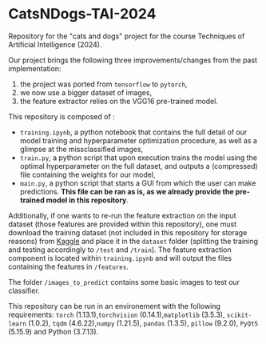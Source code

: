 # CatsNDogs-TAI-2024
Repository for the "cats and dogs" project for the course Techniques of Artificial Intelligence (2024).

Our project brings the following three improvements/changes from the past implementation:
1. the project was ported from `tensorflow` to `pytorch`, 
2. we now use a bigger dataset of images,
3. the feature extractor relies on the VGG16 pre-trained model.

This repository is composed of :
- `training.ipynb`, a python notebook that contains the full detail of our model training and hyperparameter optimization procedure, as well as a glimpse at the missclassified images,
- `train.py`, a python script that upon execution trains the model using the optimal hyperparameter on the full dataset, and outputs a (compressed) file containing the weights for our model,
- `main.py`, a python script that starts a GUI from which the user can make predictions. **This file can be ran as is, as we already provide the pre-trained model in this repository**.

Additionally, if one wants to re-run the feature extraction on the input dataset (those features are provided within this repository), one must download the training dataset (not included in this repository for storage reasons) from [Kaggle](https://www.kaggle.com/datasets/chetankv/dogs-cats-images/data) and place it in the `dataset` folder (splitting the training and testing accordingly to `/test` and `/train`). The feature extraction component is located within `training.ipynb` and will output the files containing the features in `/features`.

The folder `/images_to_predict` contains some basic images to test our classifier.

This repository can be run in an environement with the following requirements: `torch` (1.13.1),`torchvision` (0.14.1),`matplotlib` (3.5.3), `scikit-learn` (1.0.2), `tqdm` (4.6.22),`numpy` (1.21.5), `pandas` (1.3.5), `pillow` (9.2.0), `PyQt5` (5.15.9) and Python (3.7.13).